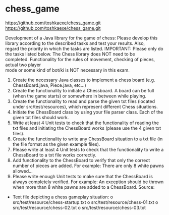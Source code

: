 # chess_game
https://github.com/toshkaexe/chess_game.git
https://github.com/toshkaexe/chess_game.git

Development	of	a	Java	library	for	the	game	of	chess:
Please	develop	this	library	according	to	the	described	tasks	and	test	your	results.	Also,	
regard	the	priority	in	which	the	tasks	are	listed.
IMPORTANT:	Please	only	do	the	tasks	listed	below.	The	Chess	library	does	NOT	need	to	be	
completed.	Functionality	for	the	rules	of	movement,	checking	of	pieces,	actual	two	player	
mode	or	some	kind	of	bot/ki	is	NOT	necessary	in	this	exam.

1. Create	the	necessary	Java	classes	to	implement	a	chess	board	(e.g.	ChessBoard.java,
Piece.java,	etc...)
2. Create	the	functionality	to	initiate	a	Chessboard.	A	board	can	be	full	(when	the
game	starts)	or	somewhere	in	between	while	playing.
3. Create	the	functionality	to	read	and	parse	the	given	txt	files	(located	under
src/test/resources),	which	represent	different	Chess	situations.
4. Initiate	the	ChessBoard	class	by	using	your file	parser	class.	Each	of	the	given	txt
files	should	work.
5. Write	at	least	4	Unit	tests to	check	that	the	functionality	of	reading	the txt	files	and
initiating	the	ChessBoard	works	(please	use	the	4	given	txt	files).
6. Create	the	functionality	to	write	any	ChessBoard	situation	to	a	txt	file	(in	the	file
format	as	the	given	example	files).
7. Please	write	at	least	4	Unit	tests	to	check	that	the	functionality	to	write	a
ChessBoard	to	a	txt	file works	correctly.
8. Add	functionality	to	the	ChessBoard	to	verify	that	only	the	correct	number	of	pieces
are	added.	For	example:	There	are	only	8	white	pawns	allowed...
9. Please	write	enough	Unit	tests	to	make	sure	that	the	ChessBoard	is	always
completely	verified.	For	example: An exception	should	be thrown	when	more	than
8	white	pawns	are	added	to	a	ChessBoard.
Source:
- Text	file	depicting	a	chess	gameplay	situation:
o src/test/resource/chess-startup.txt
o src/test/resource/chess-01.txt
o src/test/resource/chess-02.txt
o src/test/resource/chess-03.txt
